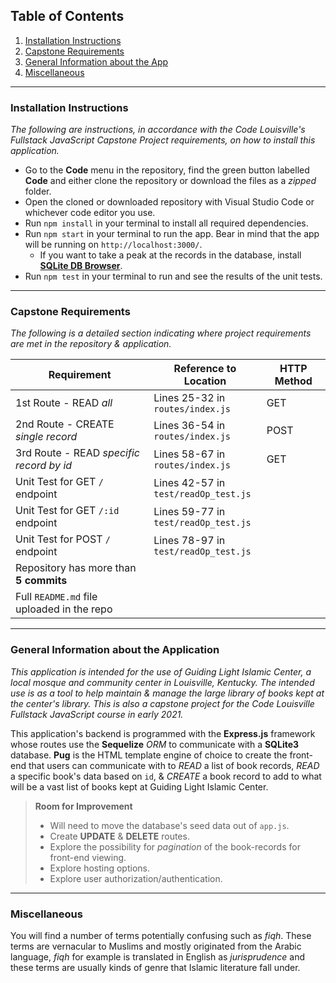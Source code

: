 
## Table of Contents
1. [Installation Instructions](#id-section1)
2. [Capstone Requirements](#id-section2)
3. [General Information about the App](#id-section3)
4. [Miscellaneous](#id-section4)

<hr>

<div id='id-section1'/>

### Installation Instructions

*The following are instructions, in accordance with the Code Louisville's Fullstack JavaScript Capstone Project requirements, on how to install this application.*

* Go to the **Code** menu in the repository, find the green button labelled **Code** and either clone the repository or download the files as a *zipped* folder.
* Open the cloned or downloaded repository with Visual Studio Code or whichever code editor you use.
* Run `npm install` in your terminal to install all required dependencies.
* Run `npm start` in your terminal to run the app. Bear in mind that the app will be running on `http://localhost:3000/`.
	* If you want to take a peak at the records in the database, install [**SQLite DB Browser**](https://sqlitebrowser.org/).
* Run `npm test` in your terminal to run and see the results of the unit tests.

<hr>

<div id='id-section2'/>

### Capstone Requirements

*The following is a detailed section indicating where project requirements are met in the repository & application.*


| Requirement     | Reference to Location | HTTP Method |
| ----------- | ----------- | ---------- |
|1st Route - READ *all*|Lines 25-32 in<br>`routes/index.js` | GET |
|2nd Route - CREATE *single record*| Lines 36-54 in<br>`routes/index.js`| POST |
|3rd Route - READ *specific record by id*| Lines 58-67 in<br>`routes/index.js`| GET |
|Unit Test for GET `/` endpoint|Lines 42-57 in<br>`test/readOp_test.js`||
|Unit Test for GET `/:id` endpoint|Lines 59-77 in<br>`test/readOp_test.js`||
|Unit Test for POST `/` endpoint|Lines 78-97 in<br>`test/readOp_test.js`||
|Repository has more than **5 commits**|||
|Full `README.md` file uploaded in the repo|||

<hr>

<div id='id-section3'/>

### General Information about the Application

*This application is intended for the use of Guiding Light Islamic Center, a local mosque and community center in Louisville, Kentucky.  The intended use is as a tool to help maintain & manage the large library of books kept at the center's library. This is also a capstone project for the Code Louisville Fullstack JavaScript course in early 2021.*

This application's backend is programmed with the **Express.js** framework whose routes use the **Sequelize** *ORM* to communicate with a **SQLite3** database. **Pug** is the HTML template engine of choice to create the front-end that users can communicate with to *READ* a list of book records, *READ* a specific book's data based on `id`, & *CREATE* a book record to add to what will be a vast list of books kept at Guiding Light Islamic Center.

> **Room for Improvement**
> * Will need to move the database's seed data out of `app.js`.
> * Create **UPDATE** & **DELETE** routes.
> * Explore the possibility for *pagination* of the book-records for front-end viewing.
> * Explore hosting options.
> * Explore user authorization/authentication.

<hr>

<div id='id-section4'/>

### Miscellaneous

You will find a number of terms potentially confusing such as *fiqh*. These terms are vernacular to Muslims and mostly originated from the Arabic language, *fiqh* for example is translated in English as *jurisprudence* and these terms are usually kinds of genre that Islamic literature fall under.